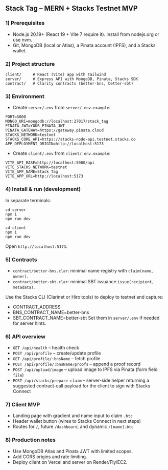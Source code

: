 ## Stack Tag – MERN + Stacks Testnet MVP

### 1) Prerequisites
- Node.js 20.19+ (React 19 + Vite 7 require it). Install from nodejs.org or use nvm.
- Git, MongoDB (local or Atlas), a Pinata account (IPFS), and a Stacks wallet.

### 2) Project structure
```
client/     # React (Vite) app with Tailwind
server/     # Express API with MongoDB, Pinata, Stacks SDK
contract/   # Clarity contracts (better-bns, better-sbt)
```

### 3) Environment
- Create `server/.env` from `server/.env.example`:
```
PORT=5000
MONGO_URI=mongodb://localhost:27017/stack_tag
PINATA_JWT=YOUR_PINATA_JWT
PINATA_GATEWAY=https://gateway.pinata.cloud
STACKS_NETWORK=testnet
STACKS_CORE_API=https://stacks-node-api.testnet.stacks.co
APP_DEPLOYMENT_ORIGIN=http://localhost:5173
```

- Create `client/.env` from `client/.env.example`:
```
VITE_API_BASE=http://localhost:5000/api
VITE_STACKS_NETWORK=testnet
VITE_APP_NAME=Stack Tag
VITE_APP_URL=http://localhost:5173
```

### 4) Install & run (development)
In separate terminals:
```
cd server
npm i
npm run dev

cd client
npm i
npm run dev
```
Open `http://localhost:5173`.

### 5) Contracts
- `contract/better-bns.clar`: minimal name registry with `claim(name, owner)`.
- `contract/better-sbt.clar`: minimal SBT issuance `issue(recipient, metadata)`.

Use the Stacks CLI (Clarinet or Hiro tools) to deploy to testnet and capture:
- CONTRACT_ADDRESS
- BNS_CONTRACT_NAME=better-bns
- SBT_CONTRACT_NAME=better-sbt
Set them in `server/.env` if needed for server hints.

### 6) API overview
- `GET /api/health` – health check
- `POST /api/profile` – create/update profile
- `GET /api/profile/:bnsName` – fetch profile
- `POST /api/profile/:bnsName/proofs` – append a proof record
- `POST /api/upload/image` – upload image to IPFS via Pinata (form field `file`)
- `POST /api/stacks/prepare-claim` – server-side helper returning a suggested contract-call payload for the client to sign with Stacks Connect

### 7) Client MVP
- Landing page with gradient and name input to claim `.btc`
- Header wallet button (wires to Stacks Connect in next steps)
- Routes for `/`, future `/dashboard`, and dynamic `/[name].btc`

### 8) Production notes
- Use MongoDB Atlas and Pinata JWT with limited scopes.
- Add CORS origins and rate limiting.
- Deploy client on Vercel and server on Render/Fly/EC2.


